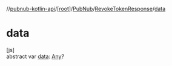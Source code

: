 //[pubnub-kotlin-api](../../../../index.md)/[[root]](../../index.md)/[PubNub](../index.md)/[RevokeTokenResponse](index.md)/[data](data.md)

# data

[js]\
abstract var [data](data.md): [Any](https://kotlinlang.org/api/latest/jvm/stdlib/kotlin-stdlib/kotlin/-any/index.html)?
